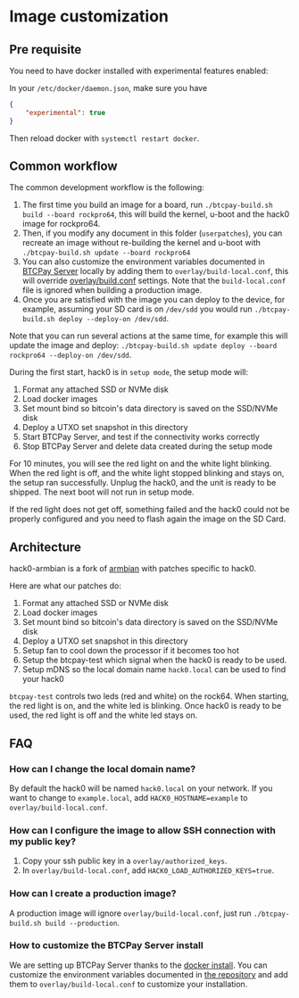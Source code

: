 # Image customization

## Pre requisite

You need to have docker installed with experimental features enabled:

In your `/etc/docker/daemon.json`, make sure you have

```json
{
    "experimental": true
}
```

Then reload docker with ```systemctl restart docker```.

## Common workflow

The common development workflow is the following:

1. The first time you build an image for a board, run ```./btcpay-build.sh build --board rockpro64```, this will build the kernel, u-boot and the hack0 image for rockpro64.
2. Then, if you modify any document in this folder (`userpatches`), you can recreate an image without re-building the kernel and u-boot with ```./btcpay-build.sh update --board rockpro64```
3. You can also customize the environment variables documented in [BTCPay Server](https://github.com/btcpayserver/btcpayserver-docker) locally by adding them to `overlay/build-local.conf`, this will override [overlay/build.conf](overlay/build.conf) settings. Note that the `build-local.conf` file is ignored when building a production image.
4. Once you are satisfied with the image you can deploy to the device, for example, assuming your SD card is on `/dev/sdd` you would run ```./btcpay-build.sh deploy --deploy-on /dev/sdd```.

Note that you can run several actions at the same time, for example this will update the image and deploy: ```./btcpay-build.sh update deploy --board rockpro64 --deploy-on /dev/sdd```.

During the first start, hack0 is in `setup mode`, the setup mode will:

1. Format any attached SSD or NVMe disk
2. Load docker images
3. Set mount bind so bitcoin's data directory is saved on the SSD/NVMe disk
4. Deploy a UTXO set snapshot in this directory
5. Start BTCPay Server, and test if the connectivity works correctly
6. Stop BTCPay Server and delete data created during the setup mode

For 10 minutes, you will see the red light on and the white light blinking.
When the red light is off, and the white light stopped blinking and stays on, the setup ran successfully. Unplug the hack0, and the unit is ready to be shipped. The next boot will not run in setup mode.

If the red light does not get off, something failed and the hack0 could not be properly configured and you need to flash again the image on the SD Card.

## Architecture

hack0-armbian is a fork of [armbian](https://github.com/armbian/build) with patches specific to hack0.

Here are what our patches do:
1. Format any attached SSD or NVMe disk
2. Load docker images
3. Set mount bind so bitcoin's data directory is saved on the SSD/NVMe disk
4. Deploy a UTXO set snapshot in this directory
5. Setup fan to cool down the processor if it becomes too hot
6. Setup the btcpay-test which signal when the hack0 is ready to be used.
7. Setup mDNS so the local domain name `hack0.local` can be used to find your hack0

`btcpay-test` controls two leds (red and white) on the rock64. When starting, the red light is on, and the white led is blinking. Once hack0 is ready to be used, the red light is off and the white led stays on.

## FAQ

### How can I change the local domain name?

By default the hack0 will be named `hack0.local` on your network.
If you want to change to `example.local`, add `HACK0_HOSTNAME=example` to `overlay/build-local.conf`.

### How can I configure the image to allow SSH connection with my public key? 

1. Copy your ssh public key in a `overlay/authorized_keys`.
2. In `overlay/build-local.conf`, add `HACK0_LOAD_AUTHORIZED_KEYS=true`.

### How can I create a production image?

A production image will ignore `overlay/build-local.conf`, just run `./btcpay-build.sh build --production`.

### How to customize the BTCPay Server install

We are setting up BTCPay Server thanks to the [docker install](https://github.com/btcpayserver/btcpayserver-docker).
You can customize the environment variables documented in [the repository](https://github.com/btcpayserver/btcpayserver-docker) and add them to `overlay/build-local.conf` to customize your installation.